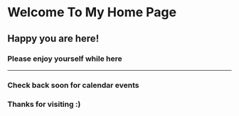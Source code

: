 # Welcome To My Home Page
## Happy you are here!

### Please enjoy yourself while here


---
### Check back soon for calendar events
### Thanks for visiting :)

  


  
